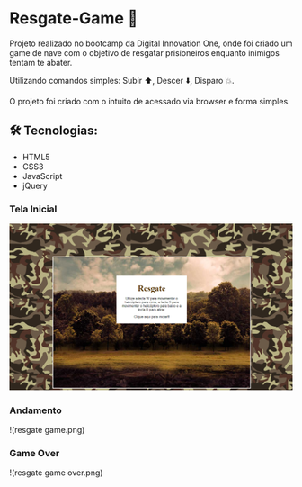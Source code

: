 # Resgate-Game 🚁
Projeto realizado no bootcamp da Digital Innovation One, onde foi criado um game de nave
com o objetivo de resgatar prisioneiros enquanto inimigos tentam te abater.

Utilizando comandos simples:
Subir ⬆️,
Descer ⬇️,
Disparo 💥.

O projeto foi criado com o intuito de acessado via browser e forma simples.

## 🛠 Tecnologias:

* HTML5 
* CSS3
* JavaScript
* jQuery

### Tela Inicial
![1.png](1.png)

### Andamento
  !(resgate game.png)

### Game Over
  !(resgate game over.png)
